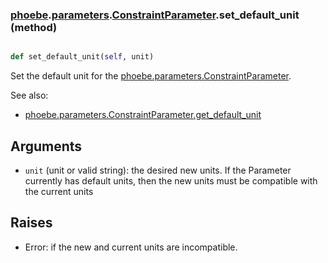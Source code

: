 ### [phoebe](phoebe.md).[parameters](phoebe.parameters.md).[ConstraintParameter](phoebe.parameters.ConstraintParameter.md).set_default_unit (method)


```py

def set_default_unit(self, unit)

```



Set the default unit for the [phoebe.parameters.ConstraintParameter](phoebe.parameters.ConstraintParameter.md).

See also:
* [phoebe.parameters.ConstraintParameter.get_default_unit](phoebe.parameters.ConstraintParameter.get_default_unit.md)

Arguments
--------
* `unit` (unit or valid string): the desired new units.  If the Parameter
    currently has default units, then the new units must be compatible
    with the current units

Raises
-------
* Error: if the new and current units are incompatible.

